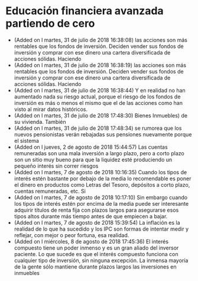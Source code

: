 # Educación financiera avanzada partiendo de cero
- (Added on l martes, 31 de julio de 2018 16:38:08) las acciones son más rentables que los fondos de inversión. Deciden vender sus fondos de inversión y comprar con ese dinero una cartera diversificada de acciones sólidas. Haciendo
- (Added on l martes, 31 de julio de 2018 16:38:19) las acciones son más rentables que los fondos de inversión. Deciden vender sus fondos de inversión y comprar con ese dinero una cartera diversificada de acciones sólidas. Haciendo
- (Added on l martes, 31 de julio de 2018 16:38:44) Y en realidad no han aumentado nada su riesgo actual, porque el riesgo de los fondos de inversión es más o menos el mismo que el de las acciones como han visto al mirar datos históricos.
- (Added on l martes, 31 de julio de 2018 17:48:30) Bienes Inmuebles) de su vivienda. También
- (Added on l martes, 31 de julio de 2018 17:48:34) se rumorea que los nuevos pensionistas verán rebajadas sus pensiones nuevamente porque el sistema
- (Added on l jueves, 2 de agosto de 2018 15:44:57) Las cuentas remuneradas son una mala inversión a largo plazo, pero a corto plazo son un sitio muy bueno para que la liquidez esté produciendo un pequeño interés sin correr riesgos
- (Added on l martes, 7 de agosto de 2018 10:16:35) Cuando los tipos de interés estén bastante por debajo de la media lo recomendable es poner el dinero en productos como Letras del Tesoro, depósitos a corto plazo, cuentas remuneradas, etc. Si
- (Added on l martes, 7 de agosto de 2018 10:17:10) Sin embargo cuando los tipos de interés estén por encima de la media puede ser interesante adquirir títulos de renta fija con plazos largos para asegurarse esos tipos altos durante más tiempo antes de que empiecen a bajar.
- (Added on l martes, 7 de agosto de 2018 15:39:54) La inflación es la realidad de lo que ha sucedido y los IPC son formas de intentar medir y reflejar, con mejor o peor fortuna, esa realidad.
- (Added on l miércoles, 8 de agosto de 2018 17:45:36) El interés compuesto tiene un poder inmenso y es un gran aliado del inversor paciente. Lo que sucede es que el interés compuesto funciona con cualquier tipo de inversión, sin ninguna excepción. La inmensa mayoría de la gente sólo mantiene durante plazos largos las inversiones en inmuebles
